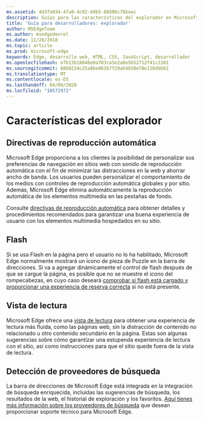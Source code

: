 ```yaml
---
ms.assetid: 4d3fa934-4fa8-4c02-b9b5-88506c76baac
description: Guías para las características del explorador en Microsoft Edge.
title: 'Guía para desarrolladores: explorador'
author: MSEdgeTeam
ms.author: msedgedevrel
ms.date: 11/28/2018
ms.topic: article
ms.prod: microsoft-edge
keywords: Edge, desarrollo web, HTML, CSS, JavaScript, desarrollador
ms.openlocfilehash: e7b13b18048e0a703ca5e2a0e5b52712f41c2101
ms.sourcegitcommit: 6860234c25a8be863b7f29a54838e78e120dbb62
ms.translationtype: MT
ms.contentlocale: es-ES
ms.lasthandoff: 04/09/2020
ms.locfileid: "10572972"
---
```

# Características del explorador

## Directivas de reproducción automática

 Microsoft Edge proporciona a los clientes la posibilidad de personalizar sus preferencias de navegación en sitios web con sonido de reproducción automática con el fin de minimizar las distracciones en la web y ahorrar ancho de banda. Los usuarios pueden personalizar el comportamiento de los medios con controles de reproducción automática globales y por sitio. Además, Microsoft Edge elimina automáticamente la reproducción automática de los elementos multimedia en las pestañas de fondo.

Consulte [directivas de reproducción automática](./browser-features/autoplay-policies.md) para obtener detalles y procedimientos recomendados para garantizar una buena experiencia de usuario con los elementos multimedia hospedados en su sitio.

## Flash
Si se usa Flash en la página pero el usuario no lo ha habilitado, Microsoft Edge normalmente mostrará un icono de pieza de Puzzle en la barra de direcciones. Si va a agregar dinámicamente el control de flash después de que se cargue la página, es posible que no se muestre el icono del rompecabezas, en cuyo caso deseará [comprobar si flash está cargado y proporcionar una experiencia de reserva correcta](./browser-features/flash.md) si no está presente.

## Vista de lectura
Microsoft Edge ofrece una [vista de lectura](./browser-features/reading-view.md) para obtener una experiencia de lectura más fluida, como las páginas web, sin la distracción de contenido no relacionado u otro contenido secundario en la página. Estas son algunas sugerencias sobre cómo garantizar una estupenda experiencia de lectura con el sitio, así como instrucciones para que el sitio quede fuera de la vista de lectura.

## Detección de proveedores de búsqueda

La barra de direcciones de Microsoft Edge está integrada en la integración de búsqueda enriquecida, incluidas las sugerencias de búsqueda, los resultados de la web, el historial de exploración y los favoritos. [Aquí tienes más información sobre los proveedores de búsqueda](./browser-features/search-provider-discovery.md) que desean proporcionar soporte técnico para Microsoft Edge.
